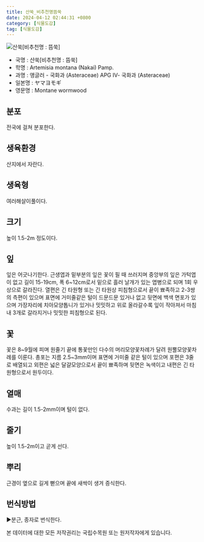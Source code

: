 ```yaml
---
title: 산쑥_비추천명뜸쑥
date: 2024-04-12 02:44:31 +0800
category: [식물도감]
tag: [식물도감]
---
```




![산쑥[비추천명 : 뜸쑥]](/fileUpload/plants/basic/Compositae/Artemisia/10581/1_th2.JPG)
- 국명 : 산쑥[비추천명 : 뜸쑥]
- 학명 : Artemisia montana (Nakai) Pamp.
- 과명 : 앵글러 - 국화과 (Asteraceae) APG Ⅳ- 국화과 (Asteraceae)
- 일본명 : ヤマヨモギ
- 영문명 : Montane wormwood


## 분포
전국에 걸쳐 분포한다.
## 생육환경
산지에서 자란다.
## 생육형
여러해살이풀이다.
## 크기
높이 1.5-2m 정도이다.
## 잎
잎은 어긋나기한다. 근생엽과 밑부분의 잎은 꽃이 필 때 쓰러지며 중앙부의 잎은 가턱엽이 없고 길이 15-19cm, 폭 6~12cm로서 밑으로 흘러 날개가 있는 엽병으로 되며 1회 우상으로 갈라진다. 열편은 긴 타원형 또는 긴 타원상 피침형으로서 끝이 뾰족하고 2-3쌍의 측편이 있으며 표면에 거미줄같은 털이 드문드문 있거나 없고 뒷면에 백색 면포가 있으며 가장자리에 치아모양톱니가 있거나 밋밋하고 위로 올라갈수록 잎이 작아져서 마침내 3개로 갈라지거나 밋밋한 피침형으로 된다.
## 꽃
꽃은 8~9월에 피며 원줄기 끝에 통꽃만인 다수의 머리모양꽃차례가 달려 원뿔모양꽃차례를 이룬다. 총포는 지름 2.5~3mm이며 표면에 거미줄 같은 털이 있으며 포편은 3줄로 배열되고 외편은 넓은 달걀모양으로서 끝이 뾰족하며 뒷면은 녹색이고 내편은 긴 타원형으로서 원두이다.
## 열매
수과는 길이 1.5-2mm이며 털이 없다.
## 줄기
높이 1.5-2m이고 곧게 선다.
## 뿌리
근경이 옆으로 길게 뻗으며 끝에 새싹이 생겨 증식한다.
## 번식방법
▶분근, 종자로 번식한다.






본 데이터에 대한 모든 저작권리는 국립수목원 또는 원저작자에게 있습니다.
